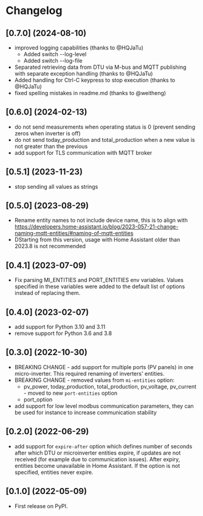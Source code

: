 # Changelog

## [0.7.0] (2024-08-10)

* improved logging capabilities (thanks to @HQJaTu)
  * Added switch --log-level
  * Added switch --log-file
* Separated retrieving data from DTU via M-bus and MQTT publishing with separate exception handling (thanks to @HQJaTu)
* Added handling for Ctrl-C keypress to stop execution (thanks to @HQJaTu)
* fixed spelling mistakes in readme.md (thanks to @weitheng)

## [0.6.0] (2024-02-13)

* do not send measurements when operating status is 0 (prevent sending zeros when inverter is off)
* do not send today_production and total_production when a new value is not greater than the previous
* add support for TLS communication with MQTT broker

## [0.5.1] (2023-11-23)

* stop sending all values as strings

## [0.5.0] (2023-08-29)

* Rename entity names to not include device name, this is to align with https://developers.home-assistant.io/blog/2023-057-21-change-naming-mqtt-entities/#naming-of-mqtt-entities
* DStarting from this version, usage with Home Assistant older than 2023.8 is not recommended

## [0.4.1] (2023-07-09)

*  Fix parsing MI_ENTITIES and PORT_ENTITIES env variables. Values specified in
   these variables were added to the default list of options instead of replacing them.

## [0.4.0] (2023-02-07)

* add support for Python 3.10 and 3.11
* remove support for Python 3.6 and 3.8

## [0.3.0] (2022-10-30)

* BREAKING CHANGE - add support for multiple ports (PV panels) in one micro-inverter. This required renaming of inverters'
  entities.
* BREAKING CHANGE - removed values from `mi-entities` option:
  * pv_power, today_production, total_production, pv_voltage, pv_current - moved to new `port-entities` option
  * port_option
* add support for low level modbus communication parameters, they can be used for instance to increase communication
  stability

## [0.2.0] (2022-06-29)

* add support for `expire-after` option which defines number of seconds after which DTU or microinverter entities
  expire, if updates are not received (for example due to communication issues). After expiry, entities become
  unavailable in Home Assistant. If the option is not specified, entities never expire.

## [0.1.0] (2022-05-09)

* First release on PyPI.
